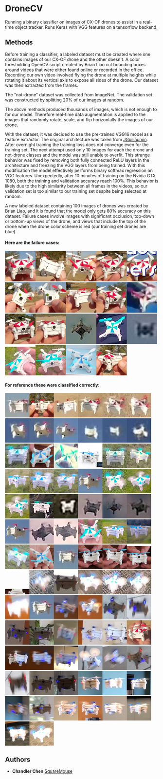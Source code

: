 # DroneCV

Running a binary classifier on images of CX-OF drones to assist in a real-time object tracker. Runs Keras with VGG features on a tensorflow backend.


## Methods

Before training a classifier, a labeled dataset must be created where one contains images of our CX-OF drone and the other doesn't. A color thresholding OpenCV script created by Brian Liao cut bounding boxes around videos that were either found online or recorded in the office. Recording our own video involved flying the drone at multiple heights while rotating it about its vertical axis to expose all sides of the drone. Our dataset was then extracted from the frames.

The "not-drone" dataset was collected from ImageNet.
The validation set was constructed by splitting 20% of our images at random.

The above methods produced thousands of images, which is not enough to for our model. Therefore real-time data augmentation is applied to the images that randomly rotate, scale, and flip horizontally the images of our drone.

With the dataset, it was decided to use the pre-trained VGG16 model as a feature extractor. The original architecture was taken from [JGuillaumin](https://github.com/keras-team/keras/issues/4465). After overnight training the training loss does not converge even for the training set. The next attempt used only 10 images for each the drone and not-drone classes and the model was still unable to overfit. This strange behavior was fixed by removing both fully connected ReLU layers in the architecture and freezing the VGG layers from being trained. With this modification the model effectively performs binary softmax regression on VGG features. Unexpectedly, after 10 minutes of training on the Nvidia GTX 1080, both the training and validation accuracy reach 100%. This behavior is likely due to the high similarity between all frames in the videos, so our validation set is too similar to our training set despite being selected at random.

A new labeled dataset containing 100 images of drones was created by Brian Liao, and it is found that the model only gets 80% accuracy on this dataset. Failure cases involve images with significant occlusion, top-down or bottom-up views of the drone, and views that include the top of the drone when the drone color scheme is red (our training set drones are blue).

#### Here are the failure cases:
<img width="100" src="real_data/brians_gift/drone_dataset2/drone_rect0.jpg"><img width="100" src="real_data/brians_gift/drone_dataset2/drone_rect11.jpg"><img width="100" src="real_data/brians_gift/drone_dataset2/drone_rect12.jpg"><img width="100" src="real_data/brians_gift/drone_dataset2/drone_rect13.jpg"><img width="100" src="real_data/brians_gift/drone_dataset2/drone_rect14.jpg"><img width="100" src="real_data/brians_gift/drone_dataset2/drone_rect15.jpg"><img width="100" src="real_data/brians_gift/drone_dataset2/drone_rect16.jpg"><img width="100" src="real_data/brians_gift/drone_dataset2/drone_rect17.jpg"><img width="100" src="real_data/brians_gift/drone_dataset2/drone_rect18.jpg"><img width="100" src="real_data/brians_gift/drone_dataset2/drone_rect19.jpg"><img width="100" src="real_data/brians_gift/drone_dataset2/drone_rect2.jpg"><img width="100" src="real_data/brians_gift/drone_dataset2/drone_rect3.jpg"><img width="100" src="real_data/brians_gift/drone_dataset2/drone_rect39.jpg"><img width="100" src="real_data/brians_gift/drone_dataset2/drone_rect40.jpg"><img width="100" src="real_data/brians_gift/drone_dataset2/drone_rect49.jpg"><img width="100" src="real_data/brians_gift/drone_dataset2/drone_rect52.jpg"><img width="100" src="real_data/brians_gift/drone_dataset2/drone_rect54.jpg"><img width="100" src="real_data/brians_gift/drone_dataset2/drone_rect58.jpg"><img width="100" src="real_data/brians_gift/drone_dataset2/drone_rect9.jpg">

#### For reference these were classified correctly:
<img width = "80" src = "real_data/brians_gift/drone_dataset2/drone_rect1.jpg"><img width = "80" src = "real_data/brians_gift/drone_dataset2/drone_rect10.jpg"><img width = "80" src = "real_data/brians_gift/drone_dataset2/drone_rect20.jpg"><img width = "80" src = "real_data/brians_gift/drone_dataset2/drone_rect21.jpg"><img width = "80" src = "real_data/brians_gift/drone_dataset2/drone_rect22.jpg"><img width = "80" src = "real_data/brians_gift/drone_dataset2/drone_rect23.jpg"><img width = "80" src = "real_data/brians_gift/drone_dataset2/drone_rect24.jpg"><img width = "80" src = "real_data/brians_gift/drone_dataset2/drone_rect25.jpg"><img width = "80" src = "real_data/brians_gift/drone_dataset2/drone_rect26.jpg"><img width = "80" src = "real_data/brians_gift/drone_dataset2/drone_rect27.jpg"><img width = "80" src = "real_data/brians_gift/drone_dataset2/drone_rect28.jpg"><img width = "80" src = "real_data/brians_gift/drone_dataset2/drone_rect29.jpg"><img width = "80" src = "real_data/brians_gift/drone_dataset2/drone_rect30.jpg"><img width = "80" src = "real_data/brians_gift/drone_dataset2/drone_rect31.jpg"><img width = "80" src = "real_data/brians_gift/drone_dataset2/drone_rect32.jpg"><img width = "80" src = "real_data/brians_gift/drone_dataset2/drone_rect33.jpg"><img width = "80" src = "real_data/brians_gift/drone_dataset2/drone_rect34.jpg"><img width = "80" src = "real_data/brians_gift/drone_dataset2/drone_rect35.jpg"><img width = "80" src = "real_data/brians_gift/drone_dataset2/drone_rect36.jpg"><img width = "80" src = "real_data/brians_gift/drone_dataset2/drone_rect37.jpg"><img width = "80" src = "real_data/brians_gift/drone_dataset2/drone_rect38.jpg"><img width = "80" src = "real_data/brians_gift/drone_dataset2/drone_rect4.jpg"><img width = "80" src = "real_data/brians_gift/drone_dataset2/drone_rect41.jpg"><img width = "80" src = "real_data/brians_gift/drone_dataset2/drone_rect42.jpg"><img width = "80" src = "real_data/brians_gift/drone_dataset2/drone_rect43.jpg"><img width = "80" src = "real_data/brians_gift/drone_dataset2/drone_rect44.jpg"><img width = "80" src = "real_data/brians_gift/drone_dataset2/drone_rect45.jpg"><img width = "80" src = "real_data/brians_gift/drone_dataset2/drone_rect46.jpg"><img width = "80" src = "real_data/brians_gift/drone_dataset2/drone_rect47.jpg"><img width = "80" src = "real_data/brians_gift/drone_dataset2/drone_rect48.jpg"><img width = "80" src = "real_data/brians_gift/drone_dataset2/drone_rect5.jpg"><img width = "80" src = "real_data/brians_gift/drone_dataset2/drone_rect50.jpg"><img width = "80" src = "real_data/brians_gift/drone_dataset2/drone_rect51.jpg"><img width = "80" src = "real_data/brians_gift/drone_dataset2/drone_rect53.jpg"><img width = "80" src = "real_data/brians_gift/drone_dataset2/drone_rect55.jpg"><img width = "80" src = "real_data/brians_gift/drone_dataset2/drone_rect56.jpg"><img width = "80" src = "real_data/brians_gift/drone_dataset2/drone_rect57.jpg"><img width = "80" src = "real_data/brians_gift/drone_dataset2/drone_rect59.jpg"><img width = "80" src = "real_data/brians_gift/drone_dataset2/drone_rect6.jpg"><img width = "80" src = "real_data/brians_gift/drone_dataset2/drone_rect60.jpg"><img width = "80" src = "real_data/brians_gift/drone_dataset2/drone_rect61.jpg"><img width = "80" src = "real_data/brians_gift/drone_dataset2/drone_rect62.jpg"><img width = "80" src = "real_data/brians_gift/drone_dataset2/drone_rect63.jpg"><img width = "80" src = "real_data/brians_gift/drone_dataset2/drone_rect64.jpg"><img width = "80" src = "real_data/brians_gift/drone_dataset2/drone_rect65.jpg"><img width = "80" src = "real_data/brians_gift/drone_dataset2/drone_rect66.jpg"><img width = "80" src = "real_data/brians_gift/drone_dataset2/drone_rect67.jpg"><img width = "80" src = "real_data/brians_gift/drone_dataset2/drone_rect68.jpg"><img width = "80" src = "real_data/brians_gift/drone_dataset2/drone_rect69.jpg"><img width = "80" src = "real_data/brians_gift/drone_dataset2/drone_rect7.jpg"><img width = "80" src = "real_data/brians_gift/drone_dataset2/drone_rect70.jpg"><img width = "80" src = "real_data/brians_gift/drone_dataset2/drone_rect72.jpg"><img width = "80" src = "real_data/brians_gift/drone_dataset2/drone_rect73.jpg"><img width = "80" src = "real_data/brians_gift/drone_dataset2/drone_rect74.jpg"><img width = "80" src = "real_data/brians_gift/drone_dataset2/drone_rect75.jpg"><img width = "80" src = "real_data/brians_gift/drone_dataset2/drone_rect76.jpg"><img width = "80" src = "real_data/brians_gift/drone_dataset2/drone_rect77.jpg"><img width = "80" src = "real_data/brians_gift/drone_dataset2/drone_rect78.jpg"><img width = "80" src = "real_data/brians_gift/drone_dataset2/drone_rect79.jpg"><img width = "80" src = "real_data/brians_gift/drone_dataset2/drone_rect8.jpg"><img width = "80" src = "real_data/brians_gift/drone_dataset2/drone_rect80.jpg"><img width = "80" src = "real_data/brians_gift/drone_dataset2/drone_rect81.jpg"><img width = "80" src = "real_data/brians_gift/drone_dataset2/drone_rect82.jpg"><img width = "80" src = "real_data/brians_gift/drone_dataset2/drone_rect83.jpg"><img width = "80" src = "real_data/brians_gift/drone_dataset2/drone_rect84.jpg"><img width = "80" src = "real_data/brians_gift/drone_dataset2/drone_rect85.jpg"><img width = "80" src = "real_data/brians_gift/drone_dataset2/drone_rect86.jpg"><img width = "80" src = "real_data/brians_gift/drone_dataset2/drone_rect87.jpg"><img width = "80" src = "real_data/brians_gift/drone_dataset2/drone_rect88.jpg"><img width = "80" src = "real_data/brians_gift/drone_dataset2/drone_rect89.jpg"><img width = "80" src = "real_data/brians_gift/drone_dataset2/drone_rect90.jpg"><img width = "80" src = "real_data/brians_gift/drone_dataset2/drone_rect91.jpg"><img width = "80" src = "real_data/brians_gift/drone_dataset2/drone_rect92.jpg"><img width = "80" src = "real_data/brians_gift/drone_dataset2/drone_rect93.jpg"><img width = "80" src = "real_data/brians_gift/drone_dataset2/drone_rect94.jpg"><img width = "80" src = "real_data/brians_gift/drone_dataset2/drone_rect95.jpg"><img width = "80" src = "real_data/brians_gift/drone_dataset2/drone_rect96.jpg"><img width = "80" src = "real_data/brians_gift/drone_dataset2/drone_rect97.jpg"><img width = "80" src = "real_data/brians_gift/drone_dataset2/drone_rect98.jpg"><img width = "80" src = "real_data/brians_gift/drone_dataset2/drone_rect99.jpg">

## Authors

* **Chandler Chen**  [SquareMouse](https://github.com/SquareMouse/)
